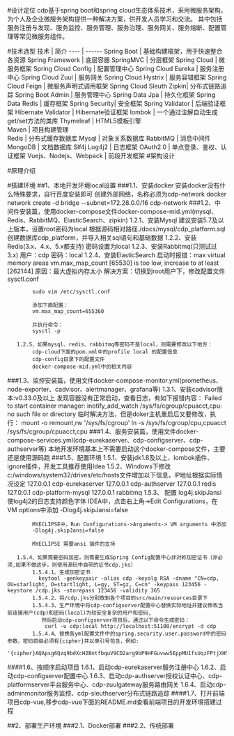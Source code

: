 #设计定位
cdp基于spring boot和spring cloud生态体系技术，采用微服务架构，为个人及企业微服务架构提供一种解决方案，供开发人员学习和交流。
其中包括服务注册与发现、服务监控、服务管理、服务治理、服务网关、服务熔断、配置管理等常见微服务组件。

#技术选型
技术 | 简介 
---- | ------
Spring Boot | 基础构建框架，用于快速整合各资源 
Spring Framework | 底层容器 
SpringMVC | 分层框架 
Spring Cloud | 微服务框架 
Spring Cloud Config | 配置管理中心 
Spring Cloud Eureka | 服务注册中心 
Spring Cloud Zuul | 服务网关 
Spring Cloud Hystrix | 服务容错框架 
Spring Cloud Feign | 微服务声明式调用框架 
Spring Cloud Sleuth Zipkin| 分布式链路追踪
Spring Boot Admin | 服务管理中心 
Spring Data Jpa | 持久化框架 
Spring Data Redis | 缓存框架 
Spring Security| 安全框架 
Spring Validator | 后端验证框架 
Hibernate Validator | Hibernate验证框架 
lombok | 一个通过注解自动生成get/set方法的类库 
Thymeleaf | HTML5模板引擎  
Maven | 项目构建管理  
Redis | 分布式缓存数据库 
Mysql | 对象关系数据库 
RabbitMQ | 消息中间件
MongoDB | 文档数据库
Slf4j Log4j2 | 日志框架
OAuth2.0 | 单点登录、鉴权、认证框架
Vuejs、Nodejs、Webpack | 前段开发框架
#架构设计

#原理介绍

#搭建环境
##1、本地开发环境local设置
###1.1、安装docker
     安装docker没有什么特殊要求，自行百度安装即可
     创建外部网络，名称必须为cdp-network
     docker network create -d bridge --subnet=172.28.0.0/16 cdp-network
###1.2、中间件安装篇，使用docker-compose文件docker-compose-mid.yml(mysql、Redis、RabbitMQ、ElasticSearch、zipkin)
       1.2.1、安装Mysql
            建议安装5.7及以上版本，设置root密码为local
            根据源码相对路径./docs/mysql/cdp_platform.sql创建数据库cdp_platform，并导入相关sql语句和基础数据
       1.2.2、安装Redis(3.x、4.x、5.x都支持)
            密码设置为local
       1.2.3、安装Rabbitmq(只测试过3.x)
            用户：cdp
            密码：local
       1.2.4、安装ElasticSearch
            启动时报错：max virtual memory areas vm.max_map_count [65530] is too low, increase to at least [262144] 
            原因：最大虚拟内存太小 
            解决方案：切换到root用户下，修改配置文件sysctl.conf
             
            sudo vim /etc/sysctl.conf
             
            添加下面配置： 
            vm.max_map_count=655360
             
            并执行命令： 
            sysctl -p
       
       1.2.5、如果mysql、redis、rabbitmq等密码不是local，则需要修改以下地方：
            cdp-cloud下面的pom.xml中的profile local 的配置信息
            cdp-config目录下的配置文件
            docker-compose-mid.yml中的相关内容
###1.3、监控安装篇，使用文件docker-compose-monitor.yml(prometheus、node-exporter、cadvisor、alertmanager、grafana等)
       1.3.1、安装cadvisor版本:v0.33.0及以上
            发现容器没有正常启动，查看日志，有如下报错内容：
            Failed to start container manager: inotify_add_watch 
            /sys/fs/cgroup/cpuacct,cpu: no such file or directory
            临时解决方法，但是doker主机重启后又要修改，执行：
            mount -o remount,rw '/sys/fs/cgroup'
            ln -s /sys/fs/cgroup/cpu,cpuacct /sys/fs/cgroup/cpuacct,cpu
###1.4、服务安装篇，使用文件docker-compose-services.yml(cdp-eurekaserver、cdp-configserver、cdp-authserver等)
            本地开发环境基本上不需要启动这个docker-compose文件，主要还是使用源码跑
###1.5、配置环境
       1.5.1、安装jdk1.8及以上、lombok插件、ignore插件，开发工具推荐使用Idea
       1.5.2、Windows下修改c:/windows/system32/drives/etc/hosts文件增加以下信息，IP地址根据实际情况设定
            127.0.0.1 cdp-eurekaserver
            127.0.0.1 cdp-authserver
            127.0.0.1 redis
            127.0.0.1 cdp-platform-mysql
            127.0.0.1 rabbitmq
       1.5.3、 配置 log4j.skipJansi使log4j2的日志支持颜色字体
            IDEA中，点击右上角->Edit Configurations，在VM options中添加
            -Dlog4j.skipJansi=false
            
            MYECLIPSE中，Run Configurations->Arguments-> VM arguments 中添加
            -Dlog4j.skipJansi=false
            
            MYECLIPSE 需要ansi 插件的支持

       1.5.4、如果需要密码加密，则需要生成Spring Config配置中心非对称加密证书（非必须,如果不做这步，则使用源码中自带的证书cdp.jks）
            1.5.4.1、生成加密证书
              keytool -genkeypair -alias cdp -keyalg RSA -dname "CN=cdp, OU=starlight, O=startlight, L=gy, ST=gz, C=cn" -keypass 123456 -keystore /cdp.jks -storepass 123456 -validity 365
            1.5.4.2、将/cdp.jks分别放到各个项目的src/main/resources目录下
            1.5.4.3、生产环境中将cdp-configserver配置中心替换实际地址并建议修改当前连接用户(cdp)和密码(local)为较安全复杂的用户和密码,
               然后启动cdp-configserver项目后，通过以下命令生成密码：
                curl -u cdp:local http://localhost:51100/encrypt -d cdp
            1.5.4.4、替换各yml配置文件中的spring.security.user.password中的密码参数，密码前缀必须有{cipher}并以单引号包含，例如:
                '{cipher}AQApsg6Qzq9bdXcH2BntfbquV9CD2arg9bP9HFGuvww5EppMU1fsUqzFPtjXH5Gblkj7tE5N4/p1zIp5KpTZwDAM8wxLNrK8m9626Rb1eAlEG4Cfs8aJqoYi8LItfTo/QA1u8zoJKdcFZ4xe77CQBDhUiJ36m+Q8s2ItFMZHsM1dC2NsiuCB9D8f74a2DFeoLSyvkSeSE9jQr2tv8COy0NtpLChmgFL4dM4ffTwiPx7cMsdoabL/C2CD9YqQLfk6TChrNq9xjvfXUhiRcekzXd2ccHqnZ9trEtKzaRfmEOWUNsmnlwMjY/Lz8I9wnWo8ZHB+hxoP2uyqw4twx2NnILERVLKFO1ZqhVsrMxOBEjX8ccAqeYbnEDYTXqYl4b3o='
####1.6、按顺序启动项目
       1.6.1、启动cdp-eurekaserver服务注册中心
       1.6.2、启动cdp-configserver配置中心
       1.6.3、启动cdp-authserver授权认证中心、cdp-platformserver平台服务中心、cdp-zuulgateway服务路由网关
       1.6.4、启动cdp-adminmonitor服务监控、cdp-sleuthserver分布式链路追踪
####1.7、打开前端项目cdp-vue,移步cdp-vue下面的README.md查看前端项目的开发环境搭建过程

##2、部署生产环境
###2.1、Docker部署
###2.2、传统部署
